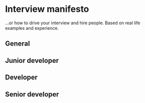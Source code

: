 # Interview manifesto

...or how to drive your interview and hire people. Based on real life examples and experience.

## General

## Junior developer

## Developer

## Senior developer
